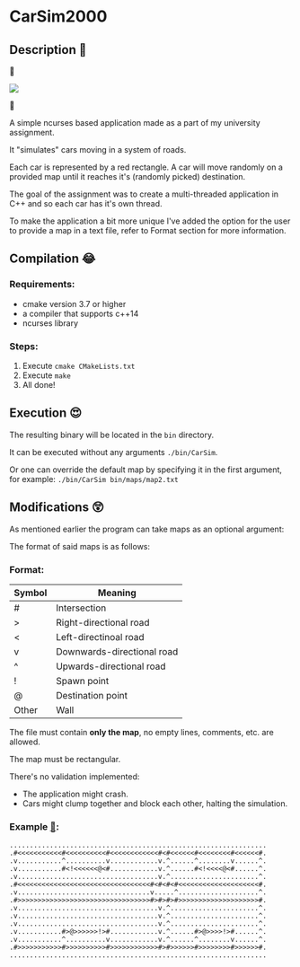 # CarSim2000

## Description :triumph:

:100:

![](https://media.giphy.com/media/42C7eGLHbijtK/giphy.gif)

:100:

A simple ncurses based application made as a part of my university assignment.

It "simulates" cars moving in a system of roads.

Each car is represented by a red rectangle. A car will move randomly on a provided map until it reaches it's (randomly picked) destination.

The goal of the assignment was to create a multi-threaded application in C++ and so each car has it's own thread.

To make the application a bit more unique I've added the option for the user to provide a map in a text file, refer to Format section for more information.

## Compilation :joy:
### Requirements:
* cmake version 3.7 or higher
* a compiler that supports c++14
* ncurses library

### Steps:
1. Execute `cmake CMakeLists.txt`
2. Execute `make`
3. All done!

## Execution :heart_eyes:
The resulting binary will be located in the `bin` directory.

It can be executed without any arguments `./bin/CarSim`.

Or one can override the default map by specifying it in the first argument, for example: `./bin/CarSim bin/maps/map2.txt`

## Modifications :astonished:
As mentioned earlier the program can take maps as an optional argument:

The format of said maps is as follows:

### Format:

| Symbol | Meaning                    |
|--------|----------------------------|
| #      | Intersection               |
| >      | Right-directional road     |
| <      | Left-directinoal road      |
| v      | Downwards-directional road |
| ^      | Upwards-directional road   |
| !      | Spawn point                |
| @      | Destination point          |
| Other  | Wall                       |

The file must contain **only the map**, no empty lines, comments, etc. are allowed.

The map must be rectangular.

There's no validation implemented:
* The application might crash.
* Cars might clump together and block each other, halting the simulation.

### Example [:poop:](/maps/map2.txt):
```
................................................................
.#<<<<<<<<<<<#<<<<<<<<<<#<<<<<<<<<<<<#<#<<<<<<#<<<<<<<<#<<<<<<#.
.v...........^..........v............v.^......^........v......^.
.v...........#<!<<<<<<@<#............v.^......#<!<<<<@<#......^.
.v...................................v.^......................^.
.#<<<<<<<<<<<<<<<<<<<<<<<<<<<<<<<<<#<#<#<#<<<<<<<<<<<<<<<<<<<<#.
.v.................................v.....^....................^.
.#>>>>>>>>>>>>>>>>>>>>>>>>>>>>>>>>>#>#>#>#>>>>>>>>>>>>>>>>>>>>#.
.v...................................v.^......................^.
.v...................................v.^......................^.
.v...................................v.^......................^.
.v...........#>@>>>>>>!>#............v.^......#>@>>>>!>#......^.
.v...........^..........v............v.^......^........v......^.
.#>>>>>>>>>>>#>>>>>>>>>>#>>>>>>>>>>>>#>#>>>>>>#>>>>>>>>#>>>>>>#.
................................................................
```